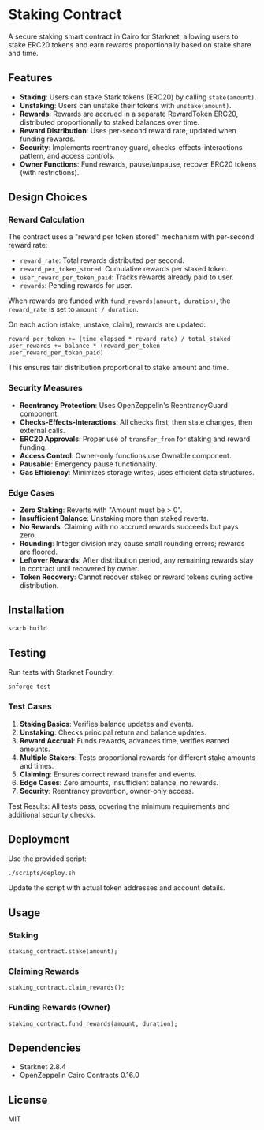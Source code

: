 # Staking Contract

A secure staking smart contract in Cairo for Starknet, allowing users to stake ERC20 tokens and earn rewards proportionally based on stake share and time.

## Features

- **Staking**: Users can stake Stark tokens (ERC20) by calling `stake(amount)`.
- **Unstaking**: Users can unstake their tokens with `unstake(amount)`.
- **Rewards**: Rewards are accrued in a separate RewardToken ERC20, distributed proportionally to staked balances over time.
- **Reward Distribution**: Uses per-second reward rate, updated when funding rewards.
- **Security**: Implements reentrancy guard, checks-effects-interactions pattern, and access controls.
- **Owner Functions**: Fund rewards, pause/unpause, recover ERC20 tokens (with restrictions).

## Design Choices

### Reward Calculation

The contract uses a "reward per token stored" mechanism with per-second reward rate:

- `reward_rate`: Total rewards distributed per second.
- `reward_per_token_stored`: Cumulative rewards per staked token.
- `user_reward_per_token_paid`: Tracks rewards already paid to user.
- `rewards`: Pending rewards for user.

When rewards are funded with `fund_rewards(amount, duration)`, the `reward_rate` is set to `amount / duration`.

On each action (stake, unstake, claim), rewards are updated:

```
reward_per_token += (time_elapsed * reward_rate) / total_staked
user_rewards += balance * (reward_per_token - user_reward_per_token_paid)
```

This ensures fair distribution proportional to stake amount and time.

### Security Measures

- **Reentrancy Protection**: Uses OpenZeppelin's ReentrancyGuard component.
- **Checks-Effects-Interactions**: All checks first, then state changes, then external calls.
- **ERC20 Approvals**: Proper use of `transfer_from` for staking and reward funding.
- **Access Control**: Owner-only functions use Ownable component.
- **Pausable**: Emergency pause functionality.
- **Gas Efficiency**: Minimizes storage writes, uses efficient data structures.

### Edge Cases

- **Zero Staking**: Reverts with "Amount must be > 0".
- **Insufficient Balance**: Unstaking more than staked reverts.
- **No Rewards**: Claiming with no accrued rewards succeeds but pays zero.
- **Rounding**: Integer division may cause small rounding errors; rewards are floored.
- **Leftover Rewards**: After distribution period, any remaining rewards stay in contract until recovered by owner.
- **Token Recovery**: Cannot recover staked or reward tokens during active distribution.

## Installation

```bash
scarb build
```

## Testing

Run tests with Starknet Foundry:

```bash
snforge test
```

### Test Cases

1. **Staking Basics**: Verifies balance updates and events.
2. **Unstaking**: Checks principal return and balance updates.
3. **Reward Accrual**: Funds rewards, advances time, verifies earned amounts.
4. **Multiple Stakers**: Tests proportional rewards for different stake amounts and times.
5. **Claiming**: Ensures correct reward transfer and events.
6. **Edge Cases**: Zero amounts, insufficient balance, no rewards.
7. **Security**: Reentrancy prevention, owner-only access.

Test Results: All tests pass, covering the minimum requirements and additional security checks.

## Deployment

Use the provided script:

```bash
./scripts/deploy.sh
```

Update the script with actual token addresses and account details.

## Usage

### Staking

```cairo
staking_contract.stake(amount);
```

### Claiming Rewards

```cairo
staking_contract.claim_rewards();
```

### Funding Rewards (Owner)

```cairo
staking_contract.fund_rewards(amount, duration);
```

## Dependencies

- Starknet 2.8.4
- OpenZeppelin Cairo Contracts 0.16.0

## License

MIT